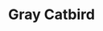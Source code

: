 ---
layout: post
title: Gray Catbird
permalink: bird/gray-catbird
bird: 
  name: Gray Catbird
  binomial-name: Dumetella carolinensis
  frequency: rare
  date:  2023-06-20
  season: summer
  page_url: https://commons.wikimedia.org/wiki/File:Gray_Catbird_(Dumetella_carolinensis).jpg
  image: https://res.cloudinary.com/fergd/image/upload/v1687276175/Birds/Gray_Catbird__Dumetella_carolinensis.jpg
  caption: "The western wood pewee perches on a branch looking for its next meal."
  uncertain: false 
---